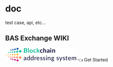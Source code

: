 # doc
test case, api, etc...

## BAS Exchange WIKI
[![](./exchange/images/logo_header_blk.png )](./exchange/README.md "Goto BAS Exchange API") :point_left: Get Started

